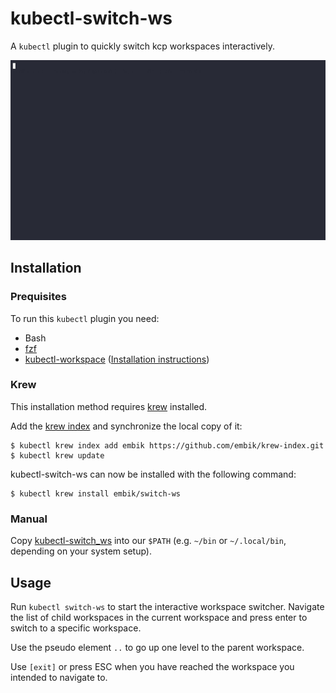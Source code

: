 # kubectl-switch-ws
A `kubectl` plugin to quickly switch kcp workspaces interactively.

![kubectl-switch-ws demo](./docs/kubectl-switch-ws.gif)

## Installation

### Prequisites

To run this `kubectl` plugin you need:

- Bash
- [fzf](https://github.com/junegunn/fzf)
- [kubectl-workspace](https://github.com/kcp-dev/kcp/tree/main/cli/cmd/kubectl-workspace) ([Installation instructions](https://docs.kcp.io/kcp/main/setup/kubectl-plugin/))

### Krew

This installation method requires [krew](https://krew.sigs.k8s.io/) installed.

Add the [krew index](https://github.com/embik/krew-index) and synchronize the local copy of it:

```
$ kubectl krew index add embik https://github.com/embik/krew-index.git
$ kubectl krew update
```

kubectl-switch-ws can now be installed with the following command:

```
$ kubectl krew install embik/switch-ws
```

### Manual

Copy [kubectl-switch\_ws](./kubectl-switch_ws) into our `$PATH` (e.g. `~/bin` or `~/.local/bin`, depending on your system setup).

## Usage

Run `kubectl switch-ws` to start the interactive workspace switcher. Navigate the list of child workspaces in the current workspace and press enter to switch to a specific workspace.

Use the pseudo element `..` to go up one level to the parent workspace.

Use `[exit]` or press ESC when you have reached the workspace you intended to navigate to.
